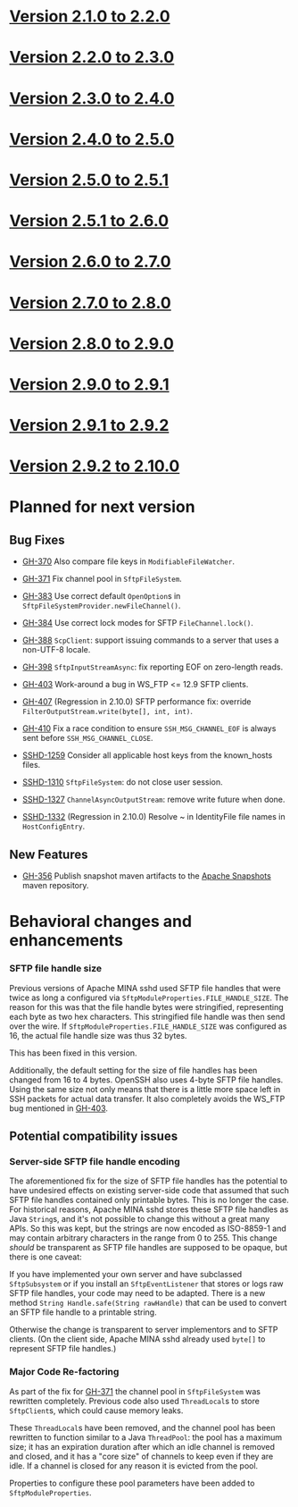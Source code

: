 # [Version 2.1.0 to 2.2.0](./docs/changes/2.2.0.md)

# [Version 2.2.0 to 2.3.0](./docs/changes/2.3.0.md)

# [Version 2.3.0 to 2.4.0](./docs/changes/2.4.0.md)

# [Version 2.4.0 to 2.5.0](./docs/changes/2.5.0.md)

# [Version 2.5.0 to 2.5.1](./docs/changes/2.5.1.md)

# [Version 2.5.1 to 2.6.0](./docs/changes/2.6.0.md)

# [Version 2.6.0 to 2.7.0](./docs/changes/2.7.0.md)

# [Version 2.7.0 to 2.8.0](./docs/changes/2.8.0.md)

# [Version 2.8.0 to 2.9.0](./docs/changes/2.9.0.md)

# [Version 2.9.0 to 2.9.1](./docs/changes/2.9.1.md)

# [Version 2.9.1 to 2.9.2](./docs/changes/2.9.2.md)

# [Version 2.9.2 to 2.10.0](./docs/changes/2.10.0.md)

# Planned for next version

## Bug Fixes

* [GH-370](https://github.com/apache/mina-sshd/issues/370) Also compare file keys in `ModifiableFileWatcher`.
* [GH-371](https://github.com/apache/mina-sshd/issues/371) Fix channel pool in `SftpFileSystem`.
* [GH-383](https://github.com/apache/mina-sshd/issues/383) Use correct default `OpenOption`s in `SftpFileSystemProvider.newFileChannel()`.
* [GH-384](https://github.com/apache/mina-sshd/issues/384) Use correct lock modes for SFTP `FileChannel.lock()`.
* [GH-388](https://github.com/apache/mina-sshd/issues/388) `ScpClient`: support issuing commands to a server that uses a non-UTF-8 locale.
* [GH-398](https://github.com/apache/mina-sshd/issues/398) `SftpInputStreamAsync`: fix reporting EOF on zero-length reads.
* [GH-403](https://github.com/apache/mina-sshd/issues/403) Work-around a bug in WS_FTP <= 12.9 SFTP clients.
* [GH-407](https://github.com/apache/mina-sshd/issues/407) (Regression in 2.10.0) SFTP performance fix: override `FilterOutputStream.write(byte[], int, int)`.
* [GH-410](https://github.com/apache/mina-sshd/issues/410) Fix a race condition to ensure `SSH_MSG_CHANNEL_EOF` is always sent before `SSH_MSG_CHANNEL_CLOSE`.

* [SSHD-1259](https://issues.apache.org/jira/browse/SSHD-1259) Consider all applicable host keys from the known_hosts files.
* [SSHD-1310](https://issues.apache.org/jira/browse/SSHD-1310) `SftpFileSystem`: do not close user session.
* [SSHD-1327](https://issues.apache.org/jira/browse/SSHD-1327) `ChannelAsyncOutputStream`: remove write future when done.
* [SSHD-1332](https://issues.apache.org/jira/browse/SSHD-1332) (Regression in 2.10.0) Resolve ~ in IdentityFile file names in `HostConfigEntry`.

## New Features

* [GH-356](https://github.com/apache/mina-sshd/issues/356) Publish snapshot maven artifacts to the [Apache Snapshots](https://repository.apache.org/content/repositories/snapshots) maven repository.

# Behavioral changes and enhancements

### SFTP file handle size

Previous versions of Apache MINA sshd used SFTP file handles that were twice
as long a configured via `SftpModuleProperties.FILE_HANDLE_SIZE`. The reason for
this was that the file handle bytes were stringified, representing each byte
as two hex characters. This stringified file handle was then send over the wire.
If `SftpModuleProperties.FILE_HANDLE_SIZE` was configured as 16, the actual file
handle size was thus 32 bytes.

This has been fixed in this version.

Additionally, the default setting for the size of file handles has been changed
from 16 to 4 bytes. OpenSSH also uses 4-byte SFTP file handles. Using the same
size not only means that there is a little more space left in SSH packets for
actual data transfer. It also completely avoids the WS_FTP bug mentioned in
[GH-403](https://github.com/apache/mina-sshd/issues/403).

## Potential compatibility issues

### Server-side SFTP file handle encoding

The aforementioned fix for the size of SFTP file handles has the potential to
have undesired effects on existing server-side code that assumed that such SFTP
file handles contained only printable bytes. This is no longer the case. For
historical reasons, Apache MINA sshd stores these SFTP file handles as Java
`String`s, and it's not possible to change this without a great many APIs.
So this was kept, but the strings are now encoded as ISO-8859-1 and may
contain arbitrary characters in the range from 0 to 255. This change
*should* be transparent as SFTP file handles are supposed to be opaque, but
there is one caveat:

If you have implemented your own server and have subclassed `SftpSubsystem` or
if you install an `SftpEventListener` that stores or logs raw SFTP file handles,
your code may need to be adapted. There is a new method
`String Handle.safe(String rawHandle)` that can be used to convert an SFTP file
handle to a printable string.

Otherwise the change is transparent to server implementors and to SFTP clients.
(On the client side, Apache MINA sshd already used `byte[]` to represent SFTP
file handles.) 

### Major Code Re-factoring

As part of the fix for [GH-371](https://github.com/apache/mina-sshd/issues/371)
the channel pool in `SftpFileSystem` was rewritten completely. Previous code also
used `ThreadLocal`s to store `SftpClient`s, which could cause memory leaks.

These `ThreadLocal`s have been removed, and the channel pool has been rewritten
to function similar to a Java `ThreadPool`: the pool has a maximum size; it has
an expiration duration after which an idle channel is removed and closed, and
it has a "core size" of channels to keep even if they are idle. If a channel is
closed for any reason it is evicted from the pool.

Properties to configure these pool parameters have been added to `SftpModuleProperties`.